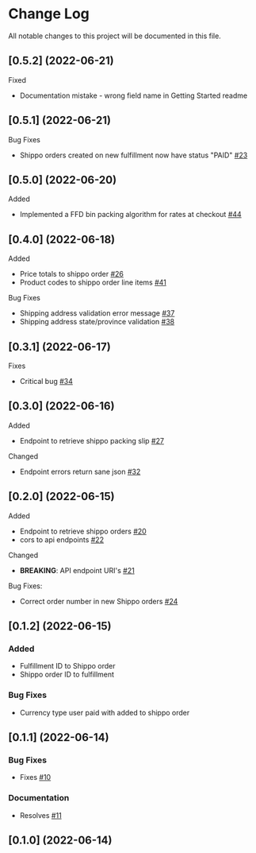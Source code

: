 # Change Log

All notable changes to this project will be documented in this file.

## [0.5.2] (2022-06-21)
Fixed
- Documentation mistake - wrong field name in Getting Started readme
## [0.5.1] (2022-06-21)
Bug Fixes
- Shippo orders created on new fulfillment now have status "PAID" [#23](https://github.com/macder/medusa-fulfillment-shippo/issues/23)
## [0.5.0] (2022-06-20)
Added
- Implemented a FFD bin packing algorithm for rates at checkout [#44](https://github.com/macder/medusa-fulfillment-shippo/issues/44)
## [0.4.0] (2022-06-18)
Added
- Price totals to shippo order [#26](https://github.com/macder/medusa-fulfillment-shippo/issues/26)
- Product codes to shippo order line items [#41](https://github.com/macder/medusa-fulfillment-shippo/issues/41)

Bug Fixes
- Shipping address validation error message [#37](https://github.com/macder/medusa-fulfillment-shippo/issues/37)
- Shipping address state/province validation [#38](https://github.com/macder/medusa-fulfillment-shippo/issues/38)

## [0.3.1] (2022-06-17)
Fixes
- Critical bug [#34](https://github.com/macder/medusa-fulfillment-shippo/issues/34)
## [0.3.0] (2022-06-16)
Added
- Endpoint to retrieve shippo packing slip [#27](https://github.com/macder/medusa-fulfillment-shippo/issues/27)

Changed
- Endpoint errors return sane json [#32](https://github.com/macder/medusa-fulfillment-shippo/issues/32)
## [0.2.0] (2022-06-15)
Added
- Endpoint to retrieve shippo orders [#20](https://github.com/macder/medusa-fulfillment-shippo/issues/20)
- cors to api endpoints [#22](https://github.com/macder/medusa-fulfillment-shippo/issues/22)

Changed
- **BREAKING**: API endpoint URI's [#21](https://github.com/macder/medusa-fulfillment-shippo/issues/21)

Bug Fixes:
- Correct order number in new Shippo orders [#24](https://github.com/macder/medusa-fulfillment-shippo/issues/24)


## [0.1.2] (2022-06-15)
### Added
- Fulfillment ID to Shippo order
- Shippo order ID to fulfillment

### Bug Fixes
- Currency type user paid with added to shippo order
## [0.1.1] (2022-06-14)
### Bug Fixes
- Fixes [#10](https://github.com/macder/medusa-fulfillment-shippo/issues/10)
### Documentation
- Resolves [#11](https://github.com/macder/medusa-fulfillment-shippo/issues/11)

## [0.1.0] (2022-06-14)

